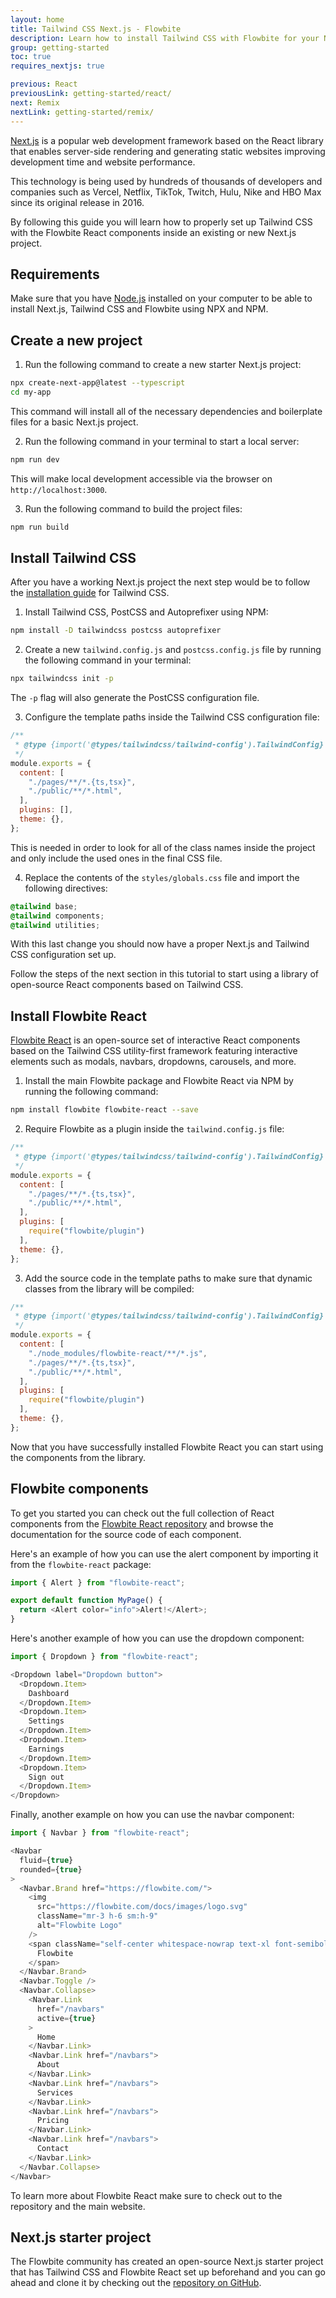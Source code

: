 ```yaml
---
layout: home
title: Tailwind CSS Next.js - Flowbite
description: Learn how to install Tailwind CSS with Flowbite for your Next.js project and start developing with the most popular React-based framework built by Vercel
group: getting-started
toc: true
requires_nextjs: true

previous: React
previousLink: getting-started/react/
next: Remix
nextLink: getting-started/remix/
---
```


[Next.js](https://nextjs.org/) is a popular web development framework based on the React library that enables server-side rendering and generating static websites improving development time and website performance.

This technology is being used by hundreds of thousands of developers and companies such as Vercel, Netflix, TikTok, Twitch, Hulu, Nike and HBO Max since its original release in 2016.

By following this guide you will learn how to properly set up Tailwind CSS with the Flowbite React components inside an existing or new Next.js project.

## Requirements

Make sure that you have [Node.js](https://nodejs.org/en/) installed on your computer to be able to install Next.js, Tailwind CSS and Flowbite using NPX and NPM.

## Create a new project

1. Run the following command to create a new starter Next.js project:

```bash
npx create-next-app@latest --typescript
cd my-app
```

This command will install all of the necessary dependencies and boilerplate files for a basic Next.js project.

2. Run the following command in your terminal to start a local server:

```bash
npm run dev
```

This will make local development accessible via the browser on `http://localhost:3000`.

3. Run the following command to build the project files:

```bash
npm run build
```

## Install Tailwind CSS

After you have a working Next.js project the next step would be to follow the [installation guide](https://tailwindcss.com/docs/guides/nextjs) for Tailwind CSS.

1. Install Tailwind CSS, PostCSS and Autoprefixer using NPM:

```bash
npm install -D tailwindcss postcss autoprefixer
```

2. Create a new `tailwind.config.js` and `postcss.config.js` file by running the following command in your terminal:

```bash
npx tailwindcss init -p
```

The `-p` flag will also generate the PostCSS configuration file.

3. Configure the template paths inside the Tailwind CSS configuration file:

```javascript
/**
 * @type {import('@types/tailwindcss/tailwind-config').TailwindConfig}
 */
module.exports = {
  content: [
    "./pages/**/*.{ts,tsx}",
    "./public/**/*.html",
  ],
  plugins: [],
  theme: {},
};
```

This is needed in order to look for all of the class names inside the project and only include the used ones in the final CSS file.

4. Replace the contents of the `styles/globals.css` file and import the following directives:

```css
@tailwind base;
@tailwind components;
@tailwind utilities;
```

With this last change you should now have a proper Next.js and Tailwind CSS configuration set up.

Follow the steps of the next section in this tutorial to start using a library of open-source React components based on Tailwind CSS.

## Install Flowbite React

[Flowbite React](https://github.com/themesberg/flowbite-react) is an open-source set of interactive React components based on the Tailwind CSS utility-first framework featuring interactive elements such as modals, navbars, dropdowns, carousels, and more.

1. Install the main Flowbite package and Flowbite React via NPM by running the following command:

```bash
npm install flowbite flowbite-react --save
```

2. Require Flowbite as a plugin inside the `tailwind.config.js` file:

```javascript
/**
 * @type {import('@types/tailwindcss/tailwind-config').TailwindConfig}
 */
module.exports = {
  content: [
    "./pages/**/*.{ts,tsx}",
    "./public/**/*.html",
  ],
  plugins: [
    require("flowbite/plugin")
  ],
  theme: {},
};
```

3. Add the source code in the template paths to make sure that dynamic classes from the library will be compiled:

```javascript
/**
 * @type {import('@types/tailwindcss/tailwind-config').TailwindConfig}
 */
module.exports = {
  content: [
    "./node_modules/flowbite-react/**/*.js",
    "./pages/**/*.{ts,tsx}",
    "./public/**/*.html",
  ],
  plugins: [
    require("flowbite/plugin")
  ],
  theme: {},
};
```

Now that you have successfully installed Flowbite React you can start using the components from the library.

## Flowbite components

To get you started you can check out the full collection of React components from the [Flowbite React repository](https://github.com/themesberg/flowbite-react) and browse the documentation for the source code of each component.

Here's an example of how you can use the alert component by importing it from the `flowbite-react` package:

```javascript
import { Alert } from "flowbite-react";

export default function MyPage() {
  return <Alert color="info">Alert!</Alert>;
}
```

Here's another example of how you can use the dropdown component:

```javascript
import { Dropdown } from "flowbite-react";

<Dropdown label="Dropdown button">
  <Dropdown.Item>
    Dashboard
  </Dropdown.Item>
  <Dropdown.Item>
    Settings
  </Dropdown.Item>
  <Dropdown.Item>
    Earnings
  </Dropdown.Item>
  <Dropdown.Item>
    Sign out
  </Dropdown.Item>
</Dropdown>
```

Finally, another example on how you can use the navbar component:

```javascript
import { Navbar } from "flowbite-react";

<Navbar
  fluid={true}
  rounded={true}
>
  <Navbar.Brand href="https://flowbite.com/">
    <img
      src="https://flowbite.com/docs/images/logo.svg"
      className="mr-3 h-6 sm:h-9"
      alt="Flowbite Logo"
    />
    <span className="self-center whitespace-nowrap text-xl font-semibold dark:text-white">
      Flowbite
    </span>
  </Navbar.Brand>
  <Navbar.Toggle />
  <Navbar.Collapse>
    <Navbar.Link
      href="/navbars"
      active={true}
    >
      Home
    </Navbar.Link>
    <Navbar.Link href="/navbars">
      About
    </Navbar.Link>
    <Navbar.Link href="/navbars">
      Services
    </Navbar.Link>
    <Navbar.Link href="/navbars">
      Pricing
    </Navbar.Link>
    <Navbar.Link href="/navbars">
      Contact
    </Navbar.Link>
  </Navbar.Collapse>
</Navbar>
```

To learn more about Flowbite React make sure to check out to the repository and the main website.

## Next.js starter project

The Flowbite community has created an open-source Next.js starter project that has Tailwind CSS and Flowbite React set up beforehand and you can go ahead and clone it by checking out the [repository on GitHub](https://github.com/tulupinc/flowbite-next-starter).